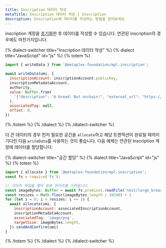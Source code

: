 ```yaml
---
title: Inscription 데이터 작성
metaTitle: Inscription 데이터 작성 | Inscription
description: Inscription에 데이터를 작성하는 방법을 알아보세요
---
```


inscription 계정을 [초기화](initialize)한 후 데이터를 작성할 수 있습니다. 연관된 inscription의 경우에도 마찬가지입니다.

{% dialect-switcher title="Inscription 데이터 작성" %}
{% dialect title="JavaScript" id="js" %}
{% totem %}

```js
import { writeData } from '@metaplex-foundation/mpl-inscription';

await writeData(umi, {
  inscriptionAccount: inscriptionAccount.publicKey,
  inscriptionMetadataAccount,
  authority,
  value: Buffer.from(
    '{"description": "A bread! But onchain!", "external_url": "https://breadheads.io"}'
  ),
  associatedTag: null,
  offset: 0,
})
```
{% /totem %}
{% /dialect %}
{% /dialect-switcher %}


더 큰 데이터의 경우 먼저 필요한 공간을 `allocate`하고 해당 트랜잭션이 완료될 때까지 기다린 다음 `writeData`를 사용하는 것이 좋습니다. 다음 예제는 연관된 Inscription 계정에 데이터를 할당합니다:

{% dialect-switcher title="공간 할당" %}
{% dialect title="JavaScript" id="js" %}
{% totem %}

```js
import { allocate } from '@metaplex-foundation/mpl-inscription';
const fs = require('fs');

// 이미지 파일을 열어 원본 바이트를 가져옵니다.
const imageBytes: Buffer = await fs.promises.readFile('test/large_bread.png')
const resizes = Math.floor(imageBytes.length / 10240) + 1
for (let i = 0; i < resizes; i += 1) {
  await allocate(umi, {
    inscriptionAccount: associatedInscriptionAccount,
    inscriptionMetadataAccount,
    associatedTag: 'image/png',
    targetSize: imageBytes.length,
  }).sendAndConfirm(umi)
}
```
{% /totem %}
{% /dialect %}
{% /dialect-switcher %}